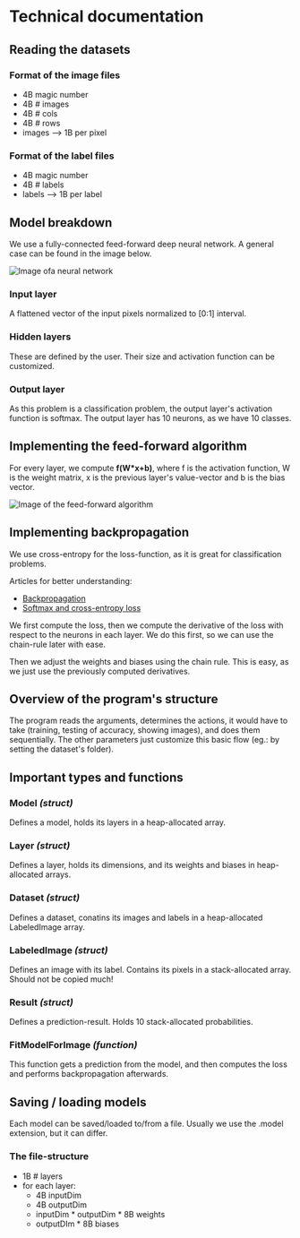 # Technical documentation

## Reading the datasets

### Format of the image files

- 4B magic number
- 4B # images
- 4B # cols
- 4B # rows
- images --> 1B per pixel

### Format of the label files

- 4B magic number
- 4B # labels
- labels --> 1B per label

## Model breakdown

We use a fully-connected feed-forward deep neural network. A general case can be found in the image below.

![Image ofa neural network](https://encrypted-tbn0.gstatic.com/images?q=tbn:ANd9GcQ6BF6WZQ1Dc27ofamPVwhjFRMGuvdkyZXmJQ&usqp=CAU)

### Input layer

A flattened vector of the input pixels normalized to [0:1] interval.

### Hidden layers

These are defined by the user. Their size and activation function can be customized.

### Output layer

As this problem is a classification problem, the output layer's activation function is softmax. The output layer has 10 neurons, as we have 10 classes.

## Implementing the feed-forward algorithm 

For every layer, we compute __f(W*x+b)__, where f is the activation function, W is the weight matrix, x is the previous layer's value-vector and b is the bias vector.

![Image of the feed-forward algorithm](https://miro.medium.com/max/1400/1*upfpVueoUuKPkyX3PR3KBg.png)

## Implementing backpropagation

We use cross-entropy for the loss-function, as it is great for classification problems.

Articles for better understanding:

- [Backpropagation](https://towardsdatascience.com/understanding-backpropagation-algorithm-7bb3aa2f95fd)
- [Softmax and cross-entropy loss](https://towardsdatascience.com/derivative-of-the-softmax-function-and-the-categorical-cross-entropy-loss-ffceefc081d1)

We first compute the loss, then we compute the derivative of the loss with respect to the neurons in each layer. We do this first, so we can use the chain-rule later with ease.

Then we adjust the weights and biases using the chain rule. This is easy, as we just use the previously computed derivatives.

## Overview of the program's structure

The program reads the arguments, determines the actions, it would have to take (training, testing of accuracy, showing images), and does them sequentially. The other parameters just customize this basic flow (eg.: by setting the dataset's folder).

## Important types and functions

### Model *(struct)*

Defines a model, holds its layers in a heap-allocated array.

### Layer *(struct)*

Defines a layer, holds its dimensions, and its weights and biases in heap-allocated arrays.

### Dataset *(struct)*

Defines a dataset, conatins its images and labels in a heap-allocated LabeledImage array.

### LabeledImage *(struct)*

Defines an image with its label. Contains its pixels in a stack-allocated array. Should not be copied much!

### Result *(struct)*

Defines a prediction-result. Holds 10 stack-allocated probabilities.

### FitModelForImage *(function)*

This function gets a prediction from the model, and then computes the loss and performs backpropagation afterwards.

## Saving / loading models

Each model can be saved/loaded to/from a file. Usually we use the .model extension, but it can differ.

### The file-structure

- 1B # layers
- for each layer:
  - 4B inputDim
  - 4B outputDim
  - inputDim * outputDim * 8B weights
  - outputDIm * 8B biases
